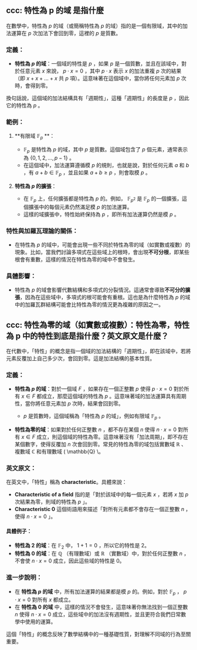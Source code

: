 ## ccc: 特性為 p 的域 是指什麼

在數學中，特性為  $`p`$  的域（或簡稱特性為  $`p`$  的域）指的是一個有限域，其中的加法運算在  $`p`$  次加法下會回到零，這裡的  $`p`$  是質數。

### 定義：
- **特性為  $`p`$  的域**：一個域的特性是  $`p`$ ，如果  $`p`$  是一個質數，並且在該域中，對於任意元素  $`x`$  來說， $`p \cdot x = 0`$ ，其中  $`p \cdot x`$  表示  $`x`$  的加法重複  $`p`$  次的結果（即  $`x + x + \dots + x`$  共  $`p`$  項）。這意味著在這個域中，當你將任何元素加  $`p`$  次時，會得到零。

換句話說，這個域的加法結構具有「週期性」，這種「週期性」的長度是  $`p`$ ，因此它的特性為  $`p`$ 。

### 範例：
1. **有限域  $`\mathbb{F}_p`$ **：
   -  $`\mathbb{F}_p`$  是特性為  $`p`$  的域，其中  $`p`$  是質數。這個域包含了  $`p`$  個元素，通常表示為  $`\{ 0, 1, 2, \dots, p-1 \}`$ 。
   - 在這個域中，加法運算遵循模  $`p`$  的規則，也就是說，對於任何元素  $`a`$  和  $`b`$ ，有  $`a + b \in \mathbb{F}_p`$ ，並且如果  $`a + b \geq p`$ ，則會取模  $`p`$ 。

2. **特性為  $`p`$  的擴張**：
   - 在  $`\mathbb{F}_p`$  上，任何擴張都是特性為  $`p`$  的。例如， $`\mathbb{F}_{p^2}`$  是  $`\mathbb{F}_p`$  的一個擴張，這個擴張中的每個元素仍然滿足模  $`p`$  的加法運算。
   - 這樣的域擴張中，特性始終保持為  $`p`$ ，即所有加法運算仍然是模  $`p`$ 。

### 特性與加羅瓦理論的關係：
- 在特性為  $`p`$  的域中，可能會出現一些不同於特性為零的域（如實數或複數）的現象。比如，當我們討論多項式在這些域上的根時，會出現**不可分根**，即某些根會有重數，這樣的情況在特性為零的域中不會發生。
  
### 具體影響：
- 特性為  $`p`$  的域會影響代數結構和多項式的分裂情況。這通常會導致**不可分的擴張**，因為在這些域中，多項式的根可能會有重根。這也是為什麼特性為  $`p`$  的域中的加羅瓦群結構可能會比特性為零的情況更為複雜的原因之一。

## ccc: 特性為零的域（如實數或複數）：特性為零，特性為 p 中的特性到底是指什麼？英文原文是什麼？

在代數中，「特性」的概念是指一個域的加法結構的「週期性」，即在該域中，若將元素反覆加上自己多少次，會回到零。這是加法結構的基本性質。

### 定義：
- **特性為  $`p`$  的域**：對於一個域  $`F`$ ，如果存在一個正整數  $`p`$  使得  $`p \cdot x = 0`$  對於所有  $`x \in F`$  都成立，那麼這個域的特性為  $`p`$ 。這意味著域的加法運算具有周期性，當你將任意元素加  $`p`$  次時，結果會回到零。
  -  $`p`$  是質數時，這個域稱為「特性為  $`p`$  的域」，例如有限域  $`\mathbb{F}_p`$ 。

- **特性為零的域**：如果對於任何正整數  $`n`$ ，都不存在某個  $`n`$  使得  $`n \cdot x = 0`$  對所有  $`x \in F`$  成立，則這個域的特性為零。這意味著沒有「加法周期」，即不存在某個數字，使得反覆加  $`n`$  次會回到零。常見的特性為零的域包括實數域  $`\mathbb{R}`$ 、複數域  $`\mathbb{C}`$  和有理數域 \( \mathbb{Q} \。

### 英文原文：
在英文中，「特性」稱為 **characteristic**。具體來說：
- **Characteristic of a field** 指的是「對於該域中的每一個元素  $`x`$ ，若將  $`x`$  加  $`p`$  次結果為零，則域的特性為  $`p`$ 」。
- **Characteristic 0** 這個術語用來描述「對所有元素都不會存在一個正整數  $`n`$ ，使得  $`n \cdot x = 0`$ 」。

#### 具體例子：
- **特性為 2 的域**：在  $`\mathbb{F}_2`$  中， $`1 + 1 = 0`$ ，所以它的特性是 2。
- **特性為 0 的域**：在  $`\mathbb{Q}`$ （有理數域）或  $`\mathbb{R}`$ （實數域）中，對於任何正整數  $`n`$ ，不會使  $`n \cdot x = 0`$  成立，因此這些域的特性是 0。

### 進一步說明：
- 在 **特性為  $`p`$  的域** 中，所有加法運算的結果都是模  $`p`$  的。例如，對於  $`\mathbb{F}_p`$ ， $`p \cdot x = 0`$  對所有  $`x`$  都成立。
- 在 **特性為 0 的域** 中，這樣的情況不會發生，這意味著你無法找到一個正整數  $`n`$  使得  $`n \cdot x = 0`$  成立，這些域中的加法沒有週期性，並且更符合我們日常數學中使用的運算。

這個「特性」的概念反映了數學結構中的一種基礎性質，對理解不同域的行為至關重要。

